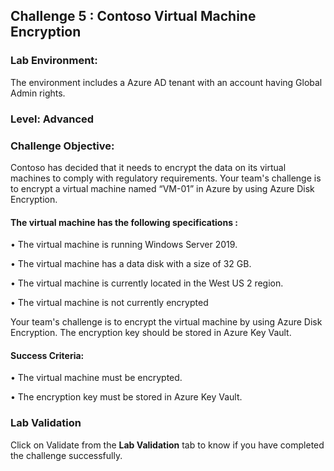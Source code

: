 ## Challenge 5 : Contoso Virtual Machine Encryption 

### **Lab Environment:** 
The environment includes a Azure AD tenant with an account having Global Admin rights. 

### **Level:** Advanced 

### **Challenge Objective:**

Contoso has decided that it needs to encrypt the data on its virtual machines to comply with regulatory requirements. Your team's challenge is to encrypt a virtual machine named “VM-01” in Azure by using Azure Disk Encryption. 

#### The virtual machine has the following specifications :

• The virtual machine is running Windows Server 2019.

• The virtual machine has a data disk with a size of 32 GB.

• The virtual machine is currently located in the West US 2 region.

• The virtual machine is not currently encrypted

Your team's challenge is to encrypt the virtual machine by using Azure Disk Encryption. The encryption key should be stored in Azure Key Vault.

#### Success Criteria:

• The virtual machine must be encrypted.

• The encryption key must be stored in Azure Key Vault.

### Lab Validation

Click on Validate from the **Lab Validation** tab to know if you have completed the challenge successfully.
